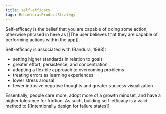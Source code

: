 ```yaml
---
title: self-efficacy
tags: BehavioralProductStrategy
---
```

Self-efficacy is the belief that you are capable of doing some action, otherwise phrased in here as [[The user believes that they are capable of performing actions within the app]].

Self-efficacy is associated with (Bandura, 1998):
* setting higher standards in relation to goals
* greater effort, persistence, and concentration
* adopting a flexible approach to overcoming problems
* treating errors as learning experiences
* lower stress arousal
* fewer intrusive negative thoughts and greater success visualization

Essentially, people care more, adopt more of a growth mindset, and have a higher tolerance for friction. As such, building self-efficacy is a valid method to [[Intentionally design for failure states]].
